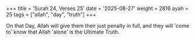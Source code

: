 +++
title = 'Surah 24, Verses 25'
date = '2025-08-27'
weight = 2816
ayah = 25
tags = ["allah", "day", "truth"]
+++

On that Day, Allah will give them their just penalty in full, and they will ˹come to˺ know that Allah ˹alone˺ is the Ultimate Truth.